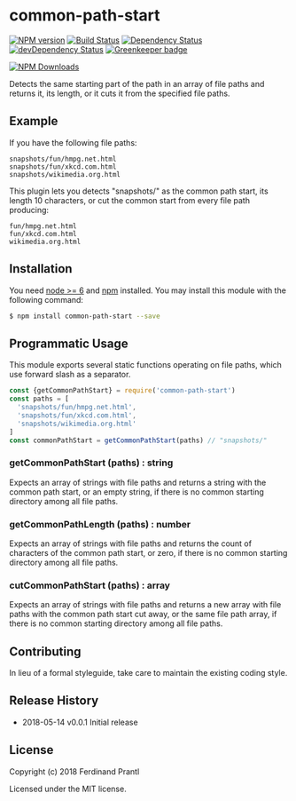# common-path-start

[![NPM version](https://badge.fury.io/js/common-path-start.png)](http://badge.fury.io/js/common-path-start) [![Build Status](https://travis-ci.org/prantlf/common-path-start.svg?branch=master)](https://travis-ci.org/prantlf/common-path-start) [![Dependency Status](https://david-dm.org/prantlf/common-path-start.svg)](https://david-dm.org/prantlf/common-path-start) [![devDependency Status](https://david-dm.org/prantlf/common-path-start/dev-status.svg)](https://david-dm.org/prantlf/common-path-start#info=devDependencies) [![Greenkeeper badge](https://badges.greenkeeper.io/prantlf/common-path-start.svg)](https://greenkeeper.io/)

[![NPM Downloads](https://nodei.co/npm/common-path-start.png?downloads=true&stars=true)](https://www.npmjs.com/package/common-path-start)

Detects the same starting part of the path in an array of file paths and returns it, its length, or it cuts it from the specified file paths.

## Example

If you have the following file paths:

```text
snapshots/fun/hmpg.net.html
snapshots/fun/xkcd.com.html
snapshots/wikimedia.org.html
```

This plugin lets you detects "snapshots/" as the common path start, its length 10 characters, or cut the common start from every file path producing:

```text
fun/hmpg.net.html
fun/xkcd.com.html
wikimedia.org.html
```

## Installation

You need [node >= 6][node] and [npm] installed. You may install this module with the following command:

```sh
$ npm install common-path-start --save
```

## Programmatic Usage

This module exports several static functions operating on file paths, which use forward slash as a separator.

```js
const {getCommonPathStart} = require('common-path-start')
const paths = [
  'snapshots/fun/hmpg.net.html',
  'snapshots/fun/xkcd.com.html',
  'snapshots/wikimedia.org.html'
]
const commonPathStart = getCommonPathStart(paths) // "snapshots/"
```

### getCommonPathStart (paths) : string

Expects an array of strings with file paths and returns a string with the common path start, or an empty string, if there is no common starting directory among all file paths.

### getCommonPathLength (paths) : number

Expects an array of strings with file paths and returns the count of characters of the common path start, or zero, if there is no common starting directory among all file paths.

### cutCommonPathStart (paths) : array

Expects an array of strings with file paths and returns a new array with file paths with the common path start cut away, or the same file path array, if there is no common starting directory among all file paths.

## Contributing

In lieu of a formal styleguide, take care to maintain the existing coding style.

## Release History

 * 2018-05-14   v0.0.1   Initial release

## License

Copyright (c) 2018 Ferdinand Prantl

Licensed under the MIT license.

[node]: http://nodejs.org
[npm]: http://npmjs.org
